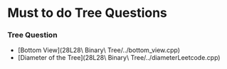 # Must to do Tree Questions 

### Tree Question 
* [Bottom View](28L28\ Binary\ Tree/../bottom_view.cpp)
* [Diameter of the Tree](28L28\ Binary\ Tree/../diameterLeetcode.cpp)